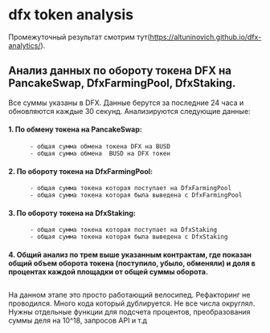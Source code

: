 # dfx token analysis
Промежуточный результат смотрим тут(https://altuninovich.github.io/dfx-analytics/).
## Анализ данных по обороту токена DFX на PancakeSwap, DfxFarmingPool, DfxStaking.
Все суммы указаны в DFX.
Данные берутся за последние 24 часа и обновляются каждые 30 секунд.
Анализируются следующие данные:
#### 1. По обмену токена на  PancakeSwap:
          - общая сумма обмена токена DFX на BUSD
          - общая сумма обмена  BUSD на DFX токен
#### 2. По обороту токена на DfxFarmingPool:
          - общая сумма токена которая поступает на DfxFarmingPool
          - общая сумма токена которая была выведена с DfxFarmingPool
#### 3. По обороту токена на DfxStaking:
          - общая сумма токена которая поступает на DfxStaking
          - общая сумма токена которая была выведена с DfxStaking
#### 4. Общий анализ по трем выше указанным контрактам, где показан общий объем оборота токена (поступило, убыло, обменяли) и доля в процентах каждой площадки от общей суммы оборота.

## 
На данном этапе это просто работающий велосипед. Рефакторинг не проводился. Много кода который дублируется. Не все числа округлял. Нужны отдельные функции для подсчета процентов, преобразования суммы деля на 10^18, запросов API и т.д
